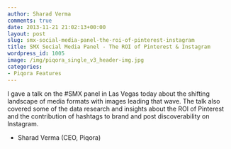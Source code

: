 ```yaml
---
author: Sharad Verma
comments: true
date: 2013-11-21 21:02:13+00:00
layout: post
slug: smx-social-media-panel-the-roi-of-pinterest-instagram
title: SMX Social Media Panel - The ROI of Pinterest & Instagram
wordpress_id: 1005
image: /img/piqora_single_v3_header-img.jpg
categories:
- Piqora Features
---
```


I gave a talk on the #SMX panel in Las Vegas today about the shifting landscape of media formats with images leading that wave. The talk also covered some of the data research and insights about the ROI of Pinterest and the contribution of hashtags to brand and post discoverability on Instagram.





- Sharad Verma (CEO, Piqora)
